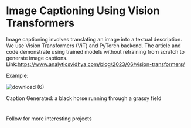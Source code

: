 # Image Captioning Using Vision Transformers
Image captioning involves translating an image into a textual description. We use Vision Transformers (ViT) and PyTorch backend. The article and code demonstrate using trained models without retraining from scratch to generate image captions.
Link:https://www.analyticsvidhya.com/blog/2023/06/vision-transformers/

Example:

![download (6)](https://github.com/inuwamobarak/Image-captioning-ViT/assets/65142149/3bd2e23b-c39a-4a76-9038-42f83476ace1)

Caption Generated: a black horse running through a grassy field 
#
Follow for more interesting projects

